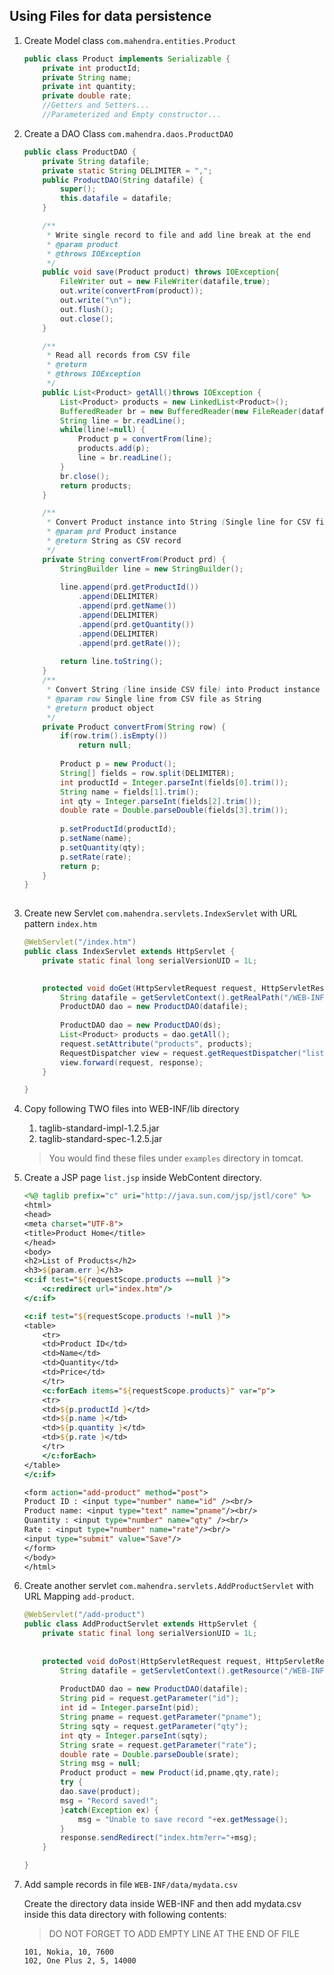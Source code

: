 ## Using Files for data persistence

1. Create Model class `com.mahendra.entities.Product`

	```java
	public class Product implements Serializable {
		private int productId;
		private String name;
		private int quantity;
		private double rate;
		//Getters and Setters...
		//Parameterized and Empty constructor...
	```
2.	Create a DAO Class `com.mahendra.daos.ProductDAO`	

	```java
	public class ProductDAO {
		private String datafile;
		private static String DELIMITER = ",";
		public ProductDAO(String datafile) {
			super();
			this.datafile = datafile;
		}
	
		/**
		 * Write single record to file and add line break at the end
		 * @param product
		 * @throws IOException
		 */
		public void save(Product product) throws IOException{
			FileWriter out = new FileWriter(datafile,true);
			out.write(convertFrom(product));
			out.write("\n");
			out.flush();
			out.close();
		}
	
		/**
		 * Read all records from CSV file
		 * @return
		 * @throws IOException
		 */
		public List<Product> getAll()throws IOException {
			List<Product> products = new LinkedList<Product>();
			BufferedReader br = new BufferedReader(new FileReader(datafile));
			String line = br.readLine();
			while(line!=null) {
				Product p = convertFrom(line);
				products.add(p);
				line = br.readLine();
			}
			br.close();
			return products;
		}
	
		/**
		 * Convert Product instance into String (Single line for CSV file using DELIMITER to seperate fields
		 * @param prd Product instance
		 * @return String as CSV record 
		 */
		private String convertFrom(Product prd) {
			StringBuilder line = new StringBuilder();
			
			line.append(prd.getProductId())
				.append(DELIMITER)
				.append(prd.getName())
				.append(DELIMITER)
				.append(prd.getQuantity())
				.append(DELIMITER)
				.append(prd.getRate());
			
			return line.toString();
		}
		/**
		 * Convert String (line inside CSV file) into Product instance
		 * @param row Single line from CSV file as String 
		 * @return product object
		 */
		private Product convertFrom(String row) {
			if(row.trim().isEmpty())
				return null;
			
			Product p = new Product();
			String[] fields = row.split(DELIMITER);
			int productId = Integer.parseInt(fields[0].trim());
			String name = fields[1].trim();
			int qty = Integer.parseInt(fields[2].trim());
			double rate = Double.parseDouble(fields[3].trim());
			
			p.setProductId(productId);
			p.setName(name);
			p.setQuantity(qty);
			p.setRate(rate);
			return p;
		}
	}
		
	```
3.	Create new Servlet `com.mahendra.servlets.IndexServlet` with URL pattern `index.htm`

	```java
	@WebServlet("/index.htm")
	public class IndexServlet extends HttpServlet {
		private static final long serialVersionUID = 1L;
	       
	
		protected void doGet(HttpServletRequest request, HttpServletResponse response) throws ServletException, IOException {
			String datafile = getServletContext().getRealPath("/WEB-INF/data/mydata.csv");
	 		ProductDAO dao = new ProductDAO(datafile); 
	 
			ProductDAO dao = new ProductDAO(ds);
			List<Product> products = dao.getAll();
			request.setAttribute("products", products);
			RequestDispatcher view = request.getRequestDispatcher("list.jsp");
			view.forward(request, response);
		}
	
	}
	```

4.	Copy following TWO files into WEB-INF/lib directory
	
	1. taglib-standard-impl-1.2.5.jar
	2. taglib-standard-spec-1.2.5.jar

	> You would find these files under `examples` directory in tomcat.
	
5.	Create a JSP page `list.jsp` inside WebContent directory.

	```jsp
	<%@ taglib prefix="c" uri="http://java.sun.com/jsp/jstl/core" %>
	<html>
	<head>
	<meta charset="UTF-8">
	<title>Product Home</title>
	</head>
	<body>
	<h2>List of Products</h2>
	<h3>${param.err }</h3>
	<c:if test="${requestScope.products ==null }">
		<c:redirect url="index.htm"/>
	</c:if>
	
	<c:if test="${requestScope.products !=null }">
	<table>
		<tr>
		<td>Product ID</td>
		<td>Name</td>
		<td>Quantity</td>
		<td>Price</td>
		</tr>
		<c:forEach items="${requestScope.products}" var="p">
		<tr>
		<td>${p.productId }</td>
		<td>${p.name }</td>
		<td>${p.quantity }</td>
		<td>${p.rate }</td>
		</tr>
		</c:forEach>
	</table>
	</c:if>
	
	<form action="add-product" method="post">
	Product ID : <input type="number" name="id" /><br/>
	Product name: <input type="text" name="pname"/><br/>
	Quantity : <input type="number" name="qty" /><br/>
	Rate : <input type="number" name="rate"/><br/>	
	<input type="submit" value="Save"/>
	</form>
	</body>
	</html>
	```

6.	Create another servlet `com.mahendra.servlets.AddProductServlet` with URL Mapping `add-product`.

	```java
	@WebServlet("/add-product")
	public class AddProductServlet extends HttpServlet {
		private static final long serialVersionUID = 1L;
	    
	  
		protected void doPost(HttpServletRequest request, HttpServletResponse response) throws ServletException, IOException {
			String datafile = getServletContext().getResource("/WEB-INF/data/mydata.csv").getPath();
		
			ProductDAO dao = new ProductDAO(datafile);
			String pid = request.getParameter("id");
			int id = Integer.parseInt(pid);
			String pname = request.getParameter("pname");
			String sqty = request.getParameter("qty");
			int qty = Integer.parseInt(sqty);
			String srate = request.getParameter("rate");
			double rate = Double.parseDouble(srate);
			String msg = null;
			Product product = new Product(id,pname,qty,rate);
			try {
			dao.save(product);
			msg = "Record saved!";
			}catch(Exception ex) {
				msg = "Unable to save record "+ex.getMessage();
			}
			response.sendRedirect("index.htm?err="+msg);
		}
	
	}
	```
	
7.	Add sample records in file `WEB-INF/data/mydata.csv`
	
	Create the directory data inside WEB-INF and then add mydata.csv inside this data directory with following contents: 
	> DO NOT FORGET TO ADD EMPTY LINE AT THE END OF FILE
		
	```csv
	101, Nokia, 10, 7600
	102, One Plus 2, 5, 14000
	
	```